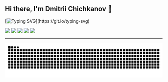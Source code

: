 ## Hi there, I'm Dmitrii Chichkanov 👋

[![Typing SVG](https://readme-typing-svg.herokuapp.com?color=%2336BCF7&lines=Welcome+to+my+channel+!!)](https://git.io/typing-svg)

![](https://github-profile-summary-cards.vercel.app/api/cards/profile-details?username=mrdamos69&theme=solarized_dark)
![](https://github-profile-summary-cards.vercel.app/api/cards/most-commit-language?username=mrdamos69&theme=solarized_dark)
![](https://github-profile-summary-cards.vercel.app/api/cards/repos-per-language?username=mrdamos69&theme=solarized_dark)
![](https://github-profile-summary-cards.vercel.app/api/cards/stats?username=mrdamos69&theme=solarized_dark)
![](https://github-profile-summary-cards.vercel.app/api/cards/productive-time?username=mrdamos69&theme=solarized_dark)

---

![Snake animation](https://github.com/mrdamos69/mrdamos69/blob/main/github-contribution-grid-snake.svg)
